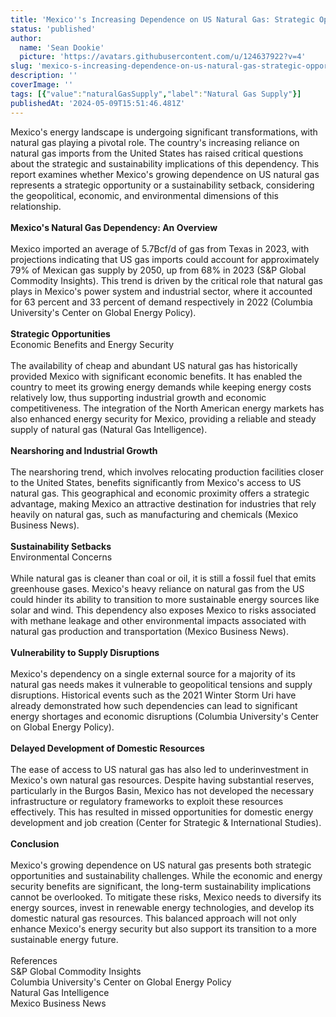 ```yaml
---
title: 'Mexico''s Increasing Dependence on US Natural Gas: Strategic Opportunity or Sustainability Setback?'
status: 'published'
author:
  name: 'Sean Dookie'
  picture: 'https://avatars.githubusercontent.com/u/124637922?v=4'
slug: 'mexico-s-increasing-dependence-on-us-natural-gas-strategic-opportunity-or-sustainability-setback'
description: ''
coverImage: ''
tags: [{"value":"naturalGasSupply","label":"Natural Gas Supply"}]
publishedAt: '2024-05-09T15:51:46.481Z'
---
```


Mexico's energy landscape is undergoing significant transformations, with natural gas playing a pivotal role. The country's increasing reliance on natural gas imports from the United States has raised critical questions about the strategic and sustainability implications of this dependency. This report examines whether Mexico's growing dependence on US natural gas represents a strategic opportunity or a sustainability setback, considering the geopolitical, economic, and environmental dimensions of this relationship.\
\
**Mexico's Natural Gas Dependency: An Overview**\
\
Mexico imported an average of 5.7Bcf/d of gas from Texas in 2023, with projections indicating that US gas imports could account for approximately 79% of Mexican gas supply by 2050, up from 68% in 2023 (S&P Global Commodity Insights). This trend is driven by the critical role that natural gas plays in Mexico's power system and industrial sector, where it accounted for 63 percent and 33 percent of demand respectively in 2022 (Columbia University's Center on Global Energy Policy).\
\
**Strategic Opportunities**\
Economic Benefits and Energy Security\
\
The availability of cheap and abundant US natural gas has historically provided Mexico with significant economic benefits. It has enabled the country to meet its growing energy demands while keeping energy costs relatively low, thus supporting industrial growth and economic competitiveness. The integration of the North American energy markets has also enhanced energy security for Mexico, providing a reliable and steady supply of natural gas (Natural Gas Intelligence).\
\
**Nearshoring and Industrial Growth**\
\
The nearshoring trend, which involves relocating production facilities closer to the United States, benefits significantly from Mexico's access to US natural gas. This geographical and economic proximity offers a strategic advantage, making Mexico an attractive destination for industries that rely heavily on natural gas, such as manufacturing and chemicals (Mexico Business News).\
\
**Sustainability Setbacks**\
Environmental Concerns\
\
While natural gas is cleaner than coal or oil, it is still a fossil fuel that emits greenhouse gases. Mexico's heavy reliance on natural gas from the US could hinder its ability to transition to more sustainable energy sources like solar and wind. This dependency also exposes Mexico to risks associated with methane leakage and other environmental impacts associated with natural gas production and transportation (Mexico Business News).\
\
**Vulnerability to Supply Disruptions**\
\
Mexico's dependency on a single external source for a majority of its natural gas needs makes it vulnerable to geopolitical tensions and supply disruptions. Historical events such as the 2021 Winter Storm Uri have already demonstrated how such dependencies can lead to significant energy shortages and economic disruptions (Columbia University's Center on Global Energy Policy).\
\
**Delayed Development of Domestic Resources**\
\
The ease of access to US natural gas has also led to underinvestment in Mexico's own natural gas resources. Despite having substantial reserves, particularly in the Burgos Basin, Mexico has not developed the necessary infrastructure or regulatory frameworks to exploit these resources effectively. This has resulted in missed opportunities for domestic energy development and job creation (Center for Strategic & International Studies).\
\
**Conclusion**\
\
Mexico's growing dependence on US natural gas presents both strategic opportunities and sustainability challenges. While the economic and energy security benefits are significant, the long-term sustainability implications cannot be overlooked. To mitigate these risks, Mexico needs to diversify its energy sources, invest in renewable energy technologies, and develop its domestic natural gas resources. This balanced approach will not only enhance Mexico's energy security but also support its transition to a more sustainable energy future.\
\
References\
S&P Global Commodity Insights\
Columbia University's Center on Global Energy Policy\
Natural Gas Intelligence\
Mexico Business News